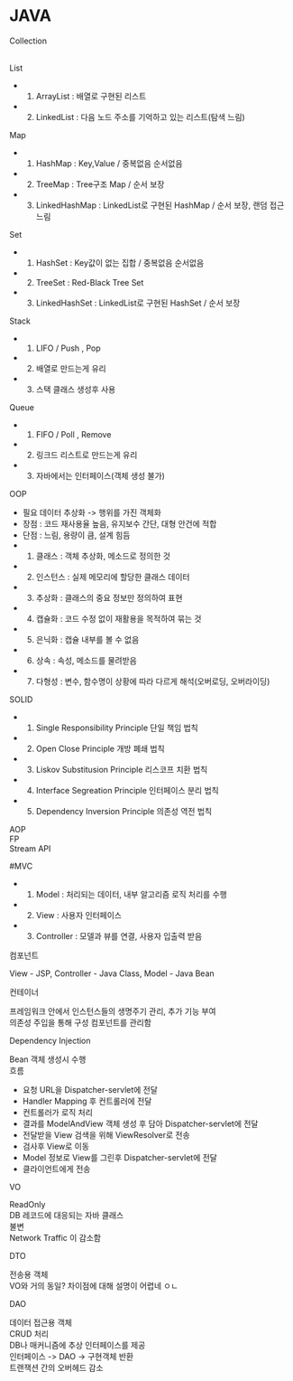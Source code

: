 # JAVA

Collection<br><br>

List <br>
- 1. ArrayList : 배열로 구현된 리스트<br> 
- 2. LinkedList : 다음 노드 주소를 기억하고 있는 리스트(탐색 느림)<br>

Map <br>
- 1. HashMap : Key,Value / 중복없음 순서없음<br>
- 2. TreeMap : Tree구조 Map / 순서 보장<br>
- 3. LinkedHashMap : LinkedList로 구현된 HashMap / 순서 보장, 랜덤 접근 느림<br>

Set <br>
- 1. HashSet : Key값이 없는 집합 / 중복없음 순서없음<br>
- 2. TreeSet : Red-Black Tree Set<br>
- 3. LinkedHashSet : LinkedList로 구현된 HashSet / 순서 보장<br>
     
Stack
- 1. LIFO / Push , Pop <br>
- 2. 배열로 만드는게 유리<br>
- 3. 스택 클래스 생성후 사용<br>

Queue<br>
- 1. FIFO / Poll , Remove<br>
- 2. 링크드 리스트로 만드는게 유리<br>
- 3. 자바에서는 인터페이스(객체 생성 불가)

OOP<br>
- 필요 데이터 추상화 -> 행위를 가진 객체화<br>
- 장점 : 코드 재사용율 높음, 유지보수 간단, 대형 안건에 적합<br>
- 단점 : 느림, 용량이 큼, 설계 힘듬<br>
- 1. 클래스 : 객체 추상화, 메소드로 정의한 것<br>
- 2. 인스턴스 : 실제 메모리에 할당한 클래스 데이터<br>
- 3. 추상화 : 클래스의 중요 정보만 정의하여 표현<br>
- 4. 캡슐화 : 코드 수정 없이 재활용을 목적하여 묶는 것<br>
- 5. 은닉화 : 캡슐 내부를 볼 수 없음<br>
- 6. 상속 : 속성, 메소드를 물려받음<br>
- 7. 다형성 : 변수, 함수명이 상황에 따라 다르게 해석(오버로딩, 오버라이딩)<br>

SOLID<br>
- 1. Single Responsibility Principle 단일 책임 법칙<br>
- 2. Open Close Principle 개방 폐쇄 법칙<br>
- 3. Liskov Substitusion Principle 리스코프 치환 법칙<br>
- 4. Interface Segreation Principle 인터페이스 분리 법칙<br>
- 5. Dependency Inversion Principle 의존성 역전 법칙<br>

AOP<br>
FP<br>
Stream API<br>

#MVC

- 1. Model : 처리되는 데이터, 내부 알고리즘 로직 처리를 수행<br>
- 2. View : 사용자 인터페이스<br>
- 3. Controller : 모델과 뷰를 연결, 사용자 입출력 받음<br>

컴포넌트 <br>

View - JSP, Controller - Java Class, Model - Java Bean<br>

컨테이너 <br>

프레임워크 안에서 인스턴스들의 생명주기 관리, 추가 기능 부여 <br>
의존성 주입을 통해 구성 컴포넌트를 관리함<br>

Dependency Injection<br>

Bean 객체 생성시 수행<br>
흐름<br>
- 요청 URL을 Dispatcher-servlet에 전달 <br>
- Handler Mapping 후 컨트롤러에 전달 <br>
- 컨트롤러가 로직 처리 <br>
- 결과를 ModelAndView 객체 생성 후 담아 Dispatcher-servlet에 전달 <br>
- 전달받을 View 검색을 위해 ViewResolver로 전송 <br>
- 검사후 View로 이동 <br>
- Model 정보로 View를 그린후 Dispatcher-servlet에 전달 <br>
- 클라이언트에게 전송<br>

VO<br>

ReadOnly<br>
DB 레코드에 대응되는 자바 클래스 <br>
불변 <br>
Network Traffic 이 감소함 <br>

DTO<br>

전송용 객체 <br>
VO와 거의 동일? 차이점에 대해 설명이 어렵네 ㅇㄴ <br>

DAO<br>

데이터 접근용 객체 <br>
CRUD 처리 <br>
DB나 매커니즘에 추상 인터페이스를 제공 <br>
인터페이스 -> DAO -> 구현객체 반환 <br>
트랜잭션 간의 오버헤드 감소 <br>

